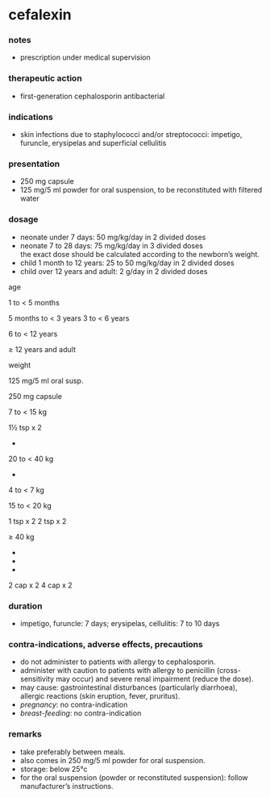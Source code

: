 # cefalexin

### notes
+ prescription under medical supervision

### therapeutic action
+ first-generation cephalosporin antibacterial

### indications
+ skin infections due to staphylococci and/or streptococci: impetigo, furuncle, erysipelas and superficial cellulitis

### presentation
+ 250 mg capsule
+ 125 mg/5 ml powder for oral suspension, to be reconstituted with filtered water

### dosage
+ neonate under 7 days: 50 mg/kg/day in 2 divided doses
+ neonate 7 to 28 days: 75 mg/kg/day in 3 divided doses  
    the exact dose should be calculated according to the newborn’s weight.
+ child 1 month to 12 years: 25 to 50 mg/kg/day in 2 divided doses
+ child over 12 years and adult: 2 g/day in 2 divided doses

age

1 to < 5 months

5 months to < 3 years
3 to < 6 years

6 to < 12 years

≥ 12 years and adult

weight

125 mg/5 ml oral susp.

250 mg capsule

7 to < 15 kg

1½ tsp x 2

-

20 to < 40 kg

-

4 to < 7 kg

15 to < 20 kg

1 tsp x 2
2 tsp x 2

≥ 40 kg

-

-
-

2 cap x 2
4 cap x 2

### duration
+ impetigo, furuncle: 7 days; erysipelas, cellulitis: 7 to 10 days

### contra-indications, adverse effects, precautions

+ do not administer to patients with allergy to cephalosporin.
+ administer with caution to patients with allergy to penicillin (cross-sensitivity may occur) and severe renal impairment (reduce the dose).
+ may cause: gastrointestinal disturbances (particularly diarrhoea), allergic reactions (skin eruption, fever, pruritus).
+ *pregnancy*: no contra-indication
+ *breast-feeding*: no contra-indication

### remarks
+ take preferably between meals.
+ also comes in 250 mg/5 ml powder for oral suspension.
+ storage: below 25°c
+ for the oral suspension (powder or reconstituted suspension): follow manufacturer’s instructions.